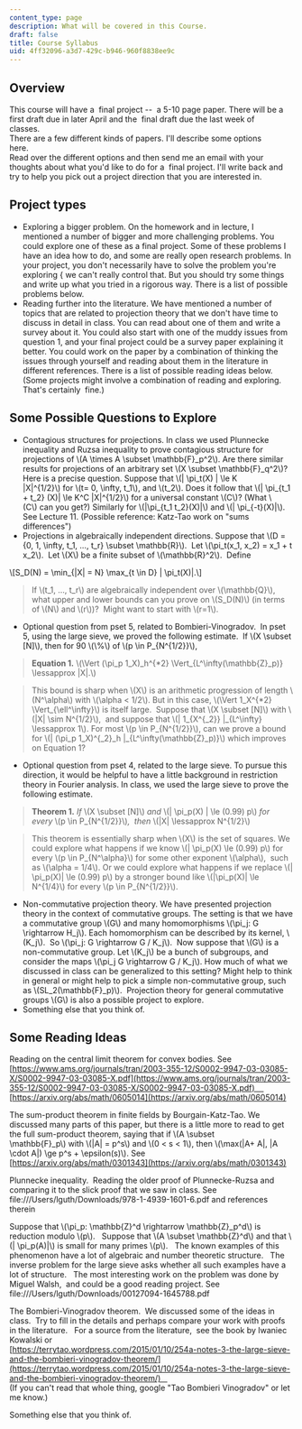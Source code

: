 ```yaml
---
content_type: page
description: What will be covered in this Course.
draft: false
title: Course Syllabus
uid: 4ff32096-a3d7-429c-b946-960f8838ee9c
---
```

## Overview

This course will have a  final project --  a 5-10 page paper. There will be a first draft due in later April and the  final draft due the last week of classes.                                                       
There are a few different kinds of papers. I'll describe some options here.                                                       
Read over the different options and then send me an email with your thoughts about what you'd like to do for a  final project. I'll write back and try to help you pick out a project direction that you are interested in.    

## Project types

- Exploring a bigger problem. On the homework and in lecture, I mentioned a number of bigger and more challenging problems. You could explore one of these as a final project. Some of these problems I have an idea how to do, and some are really open research problems. In your project, you don't necessarily have to solve the problem you're exploring { we can't really control that. But you should try some things and write up what you tried in a rigorous way. There is a list of possible problems below. 
- Reading further into the literature. We have mentioned a number of topics that are related to projection theory that we don't have time to discuss in detail in class. You can read about one of them and write a survey about it. You could also start with one of the muddy issues from question 1, and your final project could be a survey paper explaining it better. You could work on the paper by a combination of thinking the issues through yourself and reading about them in the literature in different references. There is a list of possible reading ideas below. (Some projects might involve a combination of reading and exploring. That's certainly  fine.)

## Some Possible Questions to Explore

- Contagious structures for projections. In class we used Plunnecke inequality and Ruzsa inequality to prove contagious structure for projections of \\(A \times A \subset \mathbb{F}\_p^2\\). Are there similar results for projections of an arbitrary set \\(X \subset \mathbb{F}\_q^2\\)? Here is a precise question. Suppose that \\(| \pi\_t(X) | \le K |X|^{1/2}\\) for \\(t= 0, \infty, t\_1\\), and \\(t\_2\\). Does it follow that \\(| \pi\_{t\_1 + t\_2} (X)| \le K^C |X|^{1/2}\\) for a universal constant \\(C\\)? (What \\(C\\) can you get?) Similarly for \\(|\pi\_{t\_1 t\_2}(X)|\\) and \\(| \pi\_{-t}(X)|\\). See Lecture 11. (Possible reference: Katz-Tao work on "sums differences")
- Projections in algebraically independent directions. Suppose that \\(D = {0, 1, \infty, t\_1, …, t\_r} \subset \mathbb{R}\\).  Let \\(\pi\_t(x\_1, x\_2) = x\_1 + t x\_2\\).  Let \\(X\\) be a finite subset of \\(\mathbb{R}^2\\).  Define 

\\[S\_D(N) = \min\_{|X| = N} \max\_{t \in D} | \pi\_t(X)|.\\]

> If \\(t\_1, …, t\_r\\) are algebraically independent over \\(\mathbb{Q}\\), what upper and lower bounds can you prove on \\(S\_D(N)\\) (in terms of \\(N\\) and \\(r\\))?  Might want to start with \\(r=1\\).

- Optional question from pset 5, related to Bombieri-Vinogradov.  In pset 5, using the large sieve, we proved the following estimate.  If \\(X \subset [N]\\), then for 90 \\(\\%\\) of \\(p \in P\_{N^{1/2}}\\), 

> **Equation 1.** \\(\Vert (\pi\_p 1\_X)\_h^{*2} \Vert\_{L^\infty(\mathbb{Z}\_p)} \lessapprox |X|.\\)

> This bound is sharp when \\(X\\) is an arithmetic progression of length \\(N^\alpha\\) with \\(\alpha < 1/2\\). But in this case, \\(\Vert 1\_X^{*2} \Vert\_{\ell^\infty}\\) is itself large.  Suppose that \\(X \subset [N]\\) with \\(|X| \sim N^{1/2}\\),  and suppose that \\(| 1\_{X^{\_2}} |\_{L^\infty} \lessapprox 1\\). For most \\(p \in P\_{N^{1/2}}\\), can we prove a bound for \\(| (\pi\_p 1\_X)^{\_2}\_h |\_{L^\infty(\mathbb{Z}\_p)}\\) which improves on Equation 1?

- Optional question from pset 4, related to the large sieve. To pursue this direction, it would be helpful to have a little background in restriction theory in Fourier analysis. In class, we used the large sieve to prove the following estimate.

> **Theorem 1.** *If* \\(X \subset [N]\\) *and* \\(| \pi\_p(X) | \le (0.99) p\\) *for every* \\(p \in P\_{N^{1/2}}\\)*,  then* \\(|X| \lessapprox N^{1/2}\\)

> This theorem is essentially sharp when \\(X\\) is the set of squares. We could explore what happens if we know \\(| \pi\_p(X) \le (0.99) p\\) for every \\(p \in P\_{N^\alpha}\\) for some other exponent \\(\alpha\\),  such as \\(\alpha = 1/4\\). Or we could explore what happens if we replace \\(| \pi\_p(X)| \le (0.99) p\\) by a stronger bound like \\(|\pi\_p(X)| \le N^{1/4}\\) for every \\(p \in P\_{N^{1/2}}\\).

- Non-commutative projection theory. We have presented projection theory in the context of commutative groups. The setting is that we have a commutative group \\(G\\) and many homomorphisms \\(\pi\_j: G \rightarrow H\_j\\). Each homomorphism can be described by its kernel, \\(K\_j\\).  So \\(\pi\_j: G \rightarrow G / K\_j\\).  Now suppose that \\(G\\) is a non-commutative group. Let \\(K\_j\\) be a bunch of subgroups, and consider the maps \\(\pi\_j G \rightarrow G / K\_j\\). How much of what we discussed in class can be generalized to this setting? Might help to think in general or might help to pick a simple non-commutative group, such as \\(SL\_2(\mathbb{F}\_p)\\).  Projection theory for general commutative groups \\(G\\) is also a possible project to explore.
- Something else that you think of.

## Some Reading Ideas

Reading on the central limit theorem for convex bodies. See      
[https://www.ams.org/journals/tran/2003-355-12/S0002-9947-03-03085-X/S0002-9947-03-03085-X.pdf](https://www.ams.org/journals/tran/2003-355-12/S0002-9947-03-03085-X/S0002-9947-03-03085-X.pdf)      
[https://arxiv.org/abs/math/0605014](https://arxiv.org/abs/math/0605014)

The sum-product theorem in finite fields by Bourgain-Katz-Tao. We discussed many parts of this paper, but there is a little more to read to get the full sum-product theorem, saying that if \\(A \subset \mathbb{F}\_p\\) with \\(|A| = p^s\\) and \\(0 < s < 1\\), then \\(\max(|A+ A|, |A \cdot A|) \ge p^s + \epsilon(s)\\). See     
[https://arxiv.org/abs/math/0301343](https://arxiv.org/abs/math/0301343)

Plunnecke inequality.  Reading the older proof of Plunnecke-Ruzsa and comparing it to the slick proof that we saw in class. See     
file:///Users/lguth/Downloads/978-1-4939-1601-6.pdf and references therein

Suppose that \\(\pi\_p: \mathbb{Z}^d \rightarrow \mathbb{Z}\_p^d\\) is reduction modulo \\(p\\).   Suppose that \\(A \subset \mathbb{Z}^d\\) and that \\(| \pi\_p(A)|\\) is small for many primes \\(p\\).   The known examples of this phenomenon have a lot of algebraic and number theoretic structure.   The inverse problem for the large sieve asks whether all such examples have a lot of structure.   The most interesting work on the problem was done by Miguel Walsh,  and could be a good reading project. See     
file:///Users/lguth/Downloads/00127094-1645788.pdf

The Bombieri-Vinogradov theorem.  We discussed some of the ideas in class.  Try to fill in the details and perhaps compare your work with proofs in the literature.   For a source from the literature,  see the book by Iwaniec Kowalski or     
[https://terrytao.wordpress.com/2015/01/10/254a-notes-3-the-large-sieve-and-the-bombieri-vinogradov-theorem/](https://terrytao.wordpress.com/2015/01/10/254a-notes-3-the-large-sieve-and-the-bombieri-vinogradov-theorem/)     
(If you can't read that whole thing, google "Tao Bombieri Vinogradov" or let me know.)

Something else that you think of.